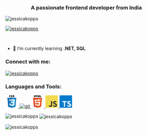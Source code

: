 <h3 align="center">A passionate frontend developer from India</h3>

<p align="left"> <img src="https://komarev.com/ghpvc/?username=jessicakopps&label=Profile%20views&color=0e75b6&style=flat" alt="jessicakopps" /> </p>

<p align="left"> <a href="https://github.com/ryo-ma/github-profile-trophy"><img src="https://github-profile-trophy.vercel.app/?username=jessicakopps" alt="jessicakopps" /></a> </p>

<p align="left"> <a href="https://twitter.com/" target="blank"><img src="https://img.shields.io/twitter/follow/?logo=twitter&style=for-the-badge" alt="" /></a> </p>

- 🌱 I’m currently learning **.NET, SQL**

<h3 align="left">Connect with me:</h3>
<p align="left">
<a href="https://linkedin.com/in/jessicakopps" target="blank"><img align="center" src="https://raw.githubusercontent.com/rahuldkjain/github-profile-readme-generator/master/src/images/icons/Social/linked-in-alt.svg" alt="jessicakopps" height="30" width="40" /></a>
</p>

<h3 align="left">Languages and Tools:</h3>
<p align="left"> <a href="https://www.w3schools.com/css/" target="_blank"> <img src="https://raw.githubusercontent.com/devicons/devicon/master/icons/css3/css3-original-wordmark.svg" alt="css3" width="40" height="40"/> </a> <a href="https://git-scm.com/" target="_blank"> <img src="https://www.vectorlogo.zone/logos/git-scm/git-scm-icon.svg" alt="git" width="40" height="40"/> </a> <a href="https://www.w3.org/html/" target="_blank"> <img src="https://raw.githubusercontent.com/devicons/devicon/master/icons/html5/html5-original-wordmark.svg" alt="html5" width="40" height="40"/> </a> <a href="https://developer.mozilla.org/en-US/docs/Web/JavaScript" target="_blank"> <img src="https://raw.githubusercontent.com/devicons/devicon/master/icons/javascript/javascript-original.svg" alt="javascript" width="40" height="40"/> </a> <a href="https://www.typescriptlang.org/" target="_blank"> <img src="https://raw.githubusercontent.com/devicons/devicon/master/icons/typescript/typescript-original.svg" alt="typescript" width="40" height="40"/> </a> </p>

<p><img align="left" src="https://github-readme-stats.vercel.app/api/top-langs?username=jessicakopps&show_icons=true&locale=en&layout=compact" alt="jessicakopps" /></p>

<p>&nbsp;<img align="center" src="https://github-readme-stats.vercel.app/api?username=jessicakopps&show_icons=true&locale=en" alt="jessicakopps" /></p>

<p><img align="center" src="https://github-readme-streak-stats.herokuapp.com/?user=jessicakopps&" alt="jessicakopps" /></p>